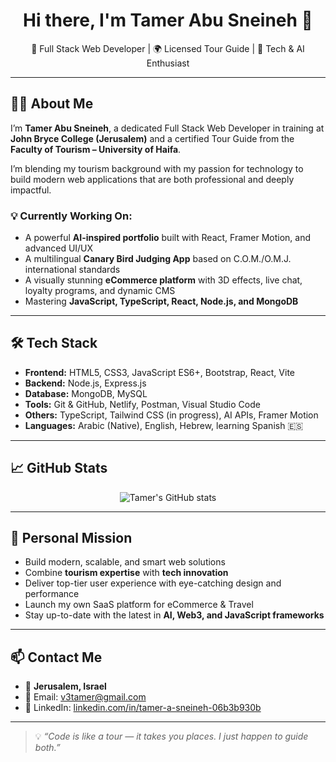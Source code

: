 <h1 align="center">Hi there, I'm Tamer Abu Sneineh 👋</h1>

<p align="center">
  🧠 Full Stack Web Developer | 🌍 Licensed Tour Guide | 🚀 Tech & AI Enthusiast
</p>

---

## 👨‍💻 About Me

I’m **Tamer Abu Sneineh**, a dedicated Full Stack Web Developer in training at **John Bryce College (Jerusalem)** and a certified Tour Guide from the **Faculty of Tourism – University of Haifa**.

I’m blending my tourism background with my passion for technology to build modern web applications that are both professional and deeply impactful.

### 💡 Currently Working On:

- A powerful **AI-inspired portfolio** built with React, Framer Motion, and advanced UI/UX
- A multilingual **Canary Bird Judging App** based on C.O.M./O.M.J. international standards
- A visually stunning **eCommerce platform** with 3D effects, live chat, loyalty programs, and dynamic CMS
- Mastering **JavaScript, TypeScript, React, Node.js, and MongoDB**

---

## 🛠️ Tech Stack

- **Frontend:** HTML5, CSS3, JavaScript ES6+, Bootstrap, React, Vite
- **Backend:** Node.js, Express.js
- **Database:** MongoDB, MySQL
- **Tools:** Git & GitHub, Netlify, Postman, Visual Studio Code
- **Others:** TypeScript, Tailwind CSS (in progress), AI APIs, Framer Motion
- **Languages:** Arabic (Native), English, Hebrew, learning Spanish 🇪🇸

---

## 📈 GitHub Stats

<p align="center">
  <img src="https://github-readme-stats.vercel.app/api?username=v3tamer&show_icons=true&theme=github_dark&hide_border=true" alt="Tamer's GitHub stats" />
</p>

---

## 🎯 Personal Mission

- Build modern, scalable, and smart web solutions
- Combine **tourism expertise** with **tech innovation**
- Deliver top-tier user experience with eye-catching design and performance
- Launch my own SaaS platform for eCommerce & Travel
- Stay up-to-date with the latest in **AI, Web3, and JavaScript frameworks**

---

## 📫 Contact Me

- 📍 **Jerusalem, Israel**
- 📧 Email: [v3tamer@gmail.com](mailto:v3tamer@gmail.com)
- 🔗 LinkedIn: [linkedin.com/in/tamer-a-sneineh-06b3b930b](https://www.linkedin.com/in/tamer-a-sneineh-06b3b930b/)

---

> 💡 *“Code is like a tour — it takes you places. I just happen to guide both.”*
